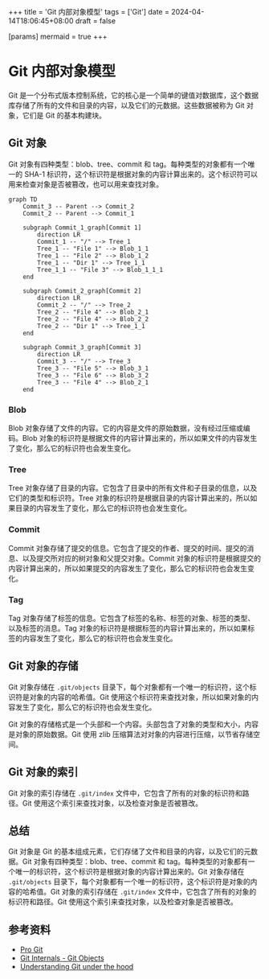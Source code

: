 +++
title = 'Git 内部对象模型'
tags = ['Git']
date = 2024-04-14T18:06:45+08:00
draft = false

[params]
mermaid = true
+++

# Git 内部对象模型

Git 是一个分布式版本控制系统，它的核心是一个简单的键值对数据库，这个数据库存储了所有的文件和目录的内容，以及它们的元数据。这些数据被称为 Git 对象，它们是 Git 的基本构建块。

## Git 对象

Git 对象有四种类型：blob、tree、commit 和 tag。每种类型的对象都有一个唯一的 SHA-1 标识符，这个标识符是根据对象的内容计算出来的。这个标识符可以用来检查对象是否被篡改，也可以用来查找对象。

```mermaid
graph TD
    Commit_3 -- Parent --> Commit_2
    Commit_2 -- Parent --> Commit_1

    subgraph Commit_1_graph[Commit 1]
        direction LR
        Commit_1 -- "/" --> Tree_1
        Tree_1 -- "File 1" --> Blob_1_1
        Tree_1 -- "File 2" --> Blob_1_2
        Tree_1 -- "Dir 1" --> Tree_1_1
        Tree_1_1 -- "File 3" --> Blob_1_1_1
    end

    subgraph Commit_2_graph[Commit 2]
        direction LR
        Commit_2 -- "/" --> Tree_2
        Tree_2 -- "File 4" --> Blob_2_1
        Tree_2 -- "File 4" --> Blob_2_2
        Tree_2 -- "Dir 1" --> Tree_1_1
    end

    subgraph Commit_3_graph[Commit 3]
        direction LR
        Commit_3 -- "/" --> Tree_3
        Tree_3 -- "File 5" --> Blob_3_1
        Tree_3 -- "File 6" --> Blob_3_2
        Tree_3 -- "File 4" --> Blob_2_1
    end
```

### Blob

Blob 对象存储了文件的内容。它的内容是文件的原始数据，没有经过压缩或编码。Blob 对象的标识符是根据文件的内容计算出来的，所以如果文件的内容发生了变化，那么它的标识符也会发生变化。

### Tree

Tree 对象存储了目录的内容。它包含了目录中的所有文件和子目录的信息，以及它们的类型和标识符。Tree 对象的标识符是根据目录的内容计算出来的，所以如果目录的内容发生了变化，那么它的标识符也会发生变化。

### Commit

Commit 对象存储了提交的信息。它包含了提交的作者、提交的时间、提交的消息、以及提交所对应的树对象和父提交对象。Commit 对象的标识符是根据提交的内容计算出来的，所以如果提交的内容发生了变化，那么它的标识符也会发生变化。

### Tag

Tag 对象存储了标签的信息。它包含了标签的名称、标签的对象、标签的类型、以及标签的消息。Tag 对象的标识符是根据标签的内容计算出来的，所以如果标签的内容发生了变化，那么它的标识符也会发生变化。

## Git 对象的存储

Git 对象存储在 `.git/objects` 目录下，每个对象都有一个唯一的标识符，这个标识符是对象的内容的哈希值。Git 使用这个标识符来查找对象，所以如果对象的内容发生了变化，那么它的标识符也会发生变化。

Git 对象的存储格式是一个头部和一个内容。头部包含了对象的类型和大小，内容是对象的原始数据。Git 使用 zlib 压缩算法对对象的内容进行压缩，以节省存储空间。

## Git 对象的索引

Git 对象的索引存储在 `.git/index` 文件中，它包含了所有的对象的标识符和路径。Git 使用这个索引来查找对象，以及检查对象是否被篡改。

## 总结

Git 对象是 Git 的基本组成元素，它们存储了文件和目录的内容，以及它们的元数据。Git 对象有四种类型：blob、tree、commit 和 tag。每种类型的对象都有一个唯一的标识符，这个标识符是根据对象的内容计算出来的。Git 对象存储在 `.git/objects` 目录下，每个对象都有一个唯一的标识符，这个标识符是对象的内容的哈希值。Git 对象的索引存储在 `.git/index` 文件中，它包含了所有的对象的标识符和路径。Git 使用这个索引来查找对象，以及检查对象是否被篡改。

## 参考资料

- [Pro Git](https://git-scm.com/book/en/v2)
- [Git Internals - Git Objects](https://git-scm.com/book/en/v2/Git-Internals-Git-Objects)
- [Understanding Git under the hood](https://medium.com/swlh/understanding-git-under-the-hood-b1aeae1d02f5)

